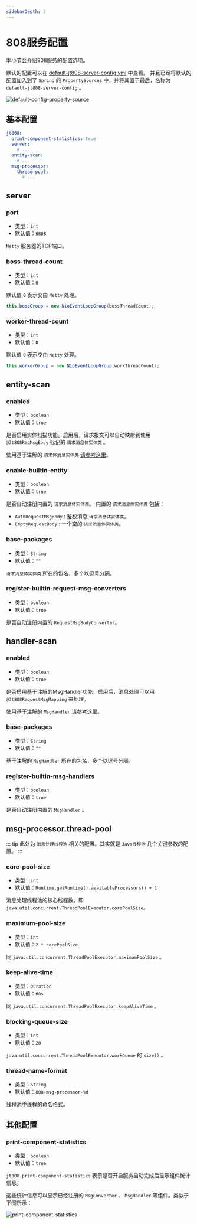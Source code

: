 ```yaml
---
sidebarDepth: 3
---
```


# 808服务配置

本小节会介绍808服务的配置选项。

默认的配置可以在 
[default-jt808-server-config.yml](https://github.com/hylexus/jt-framework/tree/master/jt-808-server-spring-boot-stater/src/main/resources/META-INF/default-jt808-server-config.yml) 
中查看。
并且已经将默认的配置加入到了 `Spring` 的 `PropertySources` 中，并将其置于最后，名称为 `default-jt808-server-config` 。

<p class="">
    <img :src="$withBase('/img/default-config-property-source.png')" alt="default-config-property-source">
</p> 

## 基本配置

```yaml
jt808:
  print-component-statistics: true
  server:
    # ...
  entity-scan:
    # ...
  msg-processor:
    thread-pool:
      # ...
```

## server

### port

- 类型：`int`
- 默认值：`6808`

`Netty` 服务器的TCP端口。

### boss-thread-count

- 类型：`int`
- 默认值：`0`

默认值 `0` 表示交由 `Netty` 处理。

```java
this.bossGroup = new NioEventLoopGroup(bossThreadCount);
```
### worker-thread-count

- 类型：`int`
- 默认值：`0`

默认值 `0` 表示交由 `Netty` 处理。

```java
this.workerGroup = new NioEventLoopGroup(workThreadCount);
```

## entity-scan

### enabled

- 类型：`boolean`
- 默认值：`true`

是否启用实体扫描功能。启用后，请求报文可以自动映射到使用 `@Jt808ReqMsgBody` 标记的 `请求消息体实体类` 。

使用基于注解的 `请求体消息实体类` [请参考这里](../guide/annotation-based-dev/req-msg-mapping.md)。

### enable-builtin-entity

- 类型：`boolean`
- 默认值：`true`

是否自动注册内置的 `请求消息体实体类`。
内置的 `请求消息体实体类` 包括：

- `AuthRequestMsgBody` : 鉴权消息 `请求消息体实体类`。
- `EmptyRequestBody` : 一个空的 `请求消息体实体类`。

### base-packages

- 类型：`String`
- 默认值：`""`

`请求消息体实体类` 所在的包名，多个以逗号分隔。

### register-builtin-request-msg-converters

- 类型：`boolean`
- 默认值：`true`

是否自动注册内置的 `RequestMsgBodyConverter`。

## handler-scan

### enabled

- 类型：`boolean`
- 默认值：`true`

是否启用基于注解的MsgHandler功能。启用后，消息处理可以用 `@Jt808RequestMsgMapping` 来处理。

使用基于注解的 `MsgHandler` [请参考这里](../guide/annotation-based-dev/msg-handler-register.md)。

### base-packages

- 类型：`String`
- 默认值：`""`

基于注解的 `MsgHandler` 所在的包名，多个以逗号分隔。

### register-builtin-msg-handlers

- 类型：`boolean`
- 默认值：`true`

是否自动注册内置的 `MsgHandler` 。


## msg-processor.thread-pool

::: tip
此处为 `消息处理线程池` 相关的配置。其实就是 `Java线程池` 几个关键参数的配置。
:::

### core-pool-size

- 类型：`int`
- 默认值：`Runtime.getRuntime().availableProcessors() + 1`


消息处理线程池的核心线程数，即 `java.util.concurrent.ThreadPoolExecutor.corePoolSize`。

### maximum-pool-size

- 类型：`int`
- 默认值：`2 * corePoolSize`

同 `java.util.concurrent.ThreadPoolExecutor.maximumPoolSize` 。

### keep-alive-time

- 类型：`Duration`
- 默认值：`60s`

同 `java.util.concurrent.ThreadPoolExecutor.keepAliveTime` 。

### blocking-queue-size

- 类型：`int`
- 默认值：`20`

`java.util.concurrent.ThreadPoolExecutor.workQueue` 的 `size()` 。

### thread-name-format

- 类型：`String`
- 默认值：`808-msg-processor-%d`

线程池中线程的命名格式。

## 其他配置

### print-component-statistics

- 类型：`boolean`
- 默认值：`true`

`jt808.print-component-statistics` 表示是否开启服务启动完成后显示组件统计信息。

这些统计信息可以显示已经注册的 `MsgConverter` 、 `MsgHandler` 等组件。类似于下图所示：

<p class="">
    <img :src="$withBase('/img/print-component-statistics.png')" alt="print-component-statistics">
</p> 